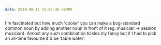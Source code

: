 ```yaml
---
date: 2018-06-11 15:02:36 +0900
---
```

I'm fascinated but how much 'cooler' you can make a bog-standard common noun by adding another noun in front of it (eg. musician → session musician). Almost any such combination tickles my fancy but if I had to pick an all-time favourite it'd be 'table water'.
